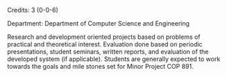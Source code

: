 Credits: 3 (0-0-6)

Department: Department of Computer Science and Engineering

Research and development oriented projects based on problems of practical and theoretical interest. Evaluation done based on periodic presentations, student seminars, written reports, and evaluation of the developed system (if applicable). Students are generally expected to work towards the goals and mile stones set for Minor Project COP 891.